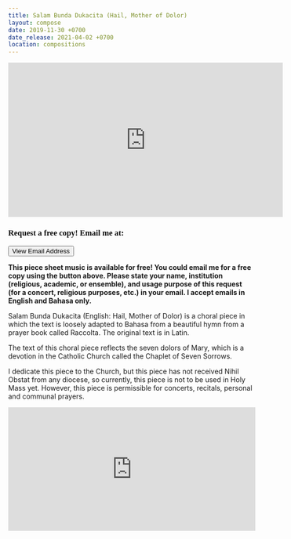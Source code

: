 ```yaml
---
title: Salam Bunda Dukacita (Hail, Mother of Dolor)
layout: compose
date: 2019-11-30 +0700
date_release: 2021-04-02 +0700
location: compositions
---
```


<iframe width="560" height="315" src="https://www.youtube.com/embed/jk0srE3T0rU" title="YouTube video player" frameborder="0" allow="accelerometer; autoplay; clipboard-write; encrypted-media; gyroscope; picture-in-picture" allowfullscreen></iframe>

<div class="button">
    <h3 style="font-family: 'Calibri';color: #0D0D0D;">Request a free copy! Email me at:</h3>
    <button class="view" id="view" onclick="ga('send', 'event', 'buttons', 'download', 'comp-salam-bunda-dukacita'); reveal('Free Copy Request for Salam Bunda Dukacita');">View Email Address</button>
    <script type="text/javascript" src="{{"Assets/protect.js" | relative_url}}"></script>
</div>
<div id="email"></div>

<strong>This piece sheet music is available for free! You could email me for a free copy using the button above. Please state your name, institution (religious, academic, or ensemble), and usage purpose of this request (for a concert, religious purposes, etc.) in your email. I accept emails in English and Bahasa only.</strong>

Salam Bunda Dukacita (English: Hail, Mother of Dolor) is a choral piece in which the text is loosely adapted to Bahasa from a beautiful hymn from a prayer book called Raccolta. The original text is in Latin.

The text of this choral piece reflects the seven dolors of Mary, which is a devotion in the Catholic Church called the Chaplet of Seven Sorrows. 

I dedicate this piece to the Church, but this piece has not received Nihil Obstat from any diocese, so currently, this piece is not to be used in Holy Mass yet. However, this piece is permissible for concerts, recitals, personal and communal prayers.

<iframe src="https://audiomack.com/embed/song/cgdl/salam-bunda-dukacita?background=1" scrolling="no" width="100%" height="252" scrollbars="no" frameborder="0"></iframe>